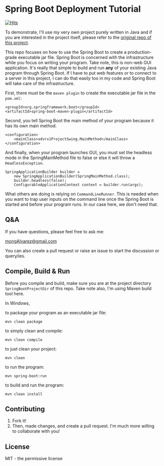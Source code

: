 # Spring Boot Deployment Tutorial
[![Hits](https://hits.seeyoufarm.com/api/count/incr/badge.svg?url=https%3A%2F%2Fgithub.com%2Fxdvrx1%2Fspringboot-app-deployment-tutorial&count_bg=%2379C83D&title_bg=%23555555&icon=&icon_color=%23E7E7E7&title=PAGE+VIEWS&edge_flat=false)](https://hits.seeyoufarm.com)

To demonstrate, I'll use my very own project purely written in Java and 
if you are interested in the project itself, please refer to the 
[original repo of this project](https://github.com/xdvrx1/converter-app). 

This repo focuses on how to use the Spring Boot to create
a production-grade executable jar file. Spring Boot is concerned with the 
infrastructure while you focus on writing your program. Take note, this is 
non-web GUI application. It's really that simple to build 
and run **any** of your existing Java program through Spring Boot. If
I have to put web features or to connect to a server
in this project, I can do that easily too in my code and Spring Boot 
will take care of the infrastructure.

First, there must be the `maven plugin` to create the executable jar file
in the `pom.xml`:

```
<groupId>org.springframework.boot</groupId>
<artifactId>spring-boot-maven-plugin</artifactId>
```

Second, you tell Spring Boot the main method of your program 
because it has its own main method. 

```
<configuration>
	<mainClass>xdvrx1ProjectSwing.MainMethod</mainClass>
</configuration>	
```

And finally, when your program launches GUI, you must set 
the headless mode in the SpringMainMethod file to false or else it 
will throw a `HeadlessException`.

```
SpringApplicationBuilder builder = 
	new SpringApplicationBuilder(SpringMainMethod.class);
	builder.headless(false);
	ConfigurableApplicationContext context = builder.run(args);
```

What others are doing is relying on `CommandLineRunner`. This is needed
when you want to trap user inputs on the command line once the
Spring Boot is started and before your program runs. In our case here,
we don't need that. 

## Q&A

If you have questions, please feel free to ask me: 

<mongAlvarez@gmail.com>
   
You can also create a pull request or raise
an issue to start the discussion or query/ies.

## Compile, Build & Run
Before you compile and build, make sure you are at the project directory
`SpringBootProjectDir` of this repo. Take note also, I'm using Maven build tool here. 

In Windows,

to package your program as an executable jar file:

	mvn clean package

to simply clean and compile:

	mvn clean compile

to just clean your project:

	mvn clean

to run the program:

	mvn spring-boot:run

to build and run the program:

	mvn clean install


## Contributing

1. Fork it!
2. Then, made changes, and create a pull request. 
I'm much more willing to collaborate with you!

## License

MIT - the permissive license

